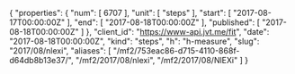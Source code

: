 {
  "properties": {
    "num": [
      6707
    ],
    "unit": [
      "steps"
    ],
    "start": [
      "2017-08-17T00:00:00Z"
    ],
    "end": [
      "2017-08-18T00:00:00Z"
    ],
    "published": [
      "2017-08-18T00:00:00Z"
    ]
  },
  "client_id": "https://www-api.jvt.me/fit",
  "date": "2017-08-18T00:00:00Z",
  "kind": "steps",
  "h": "h-measure",
  "slug": "2017/08/nlexi",
  "aliases": [
    "/mf2/753eac86-d715-4110-868f-d64db8b13e37/",
    "/mf2/2017/08/nlexi",
    "/mf2/2017/08/NlEXi"
  ]
}
